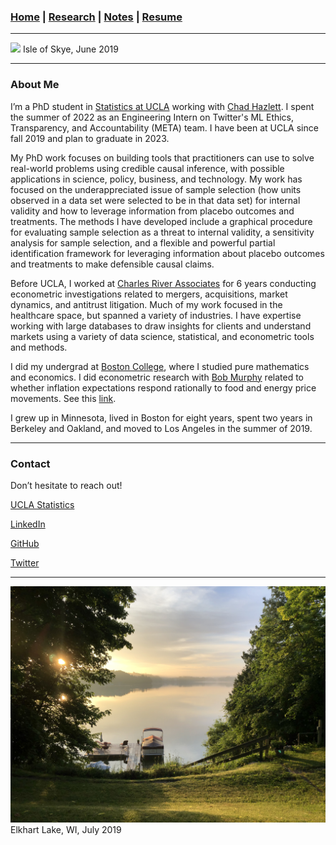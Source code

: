 ### [Home](README.md) | [Research](Research.md) | [Notes](Notes.md) | [Resume](docs/Adam_R_Rohde_Resume.pdf)

---
![](images/scotland1_2.JPG)
Isle of Skye, June 2019

---
### About Me

I’m a PhD student in [Statistics at UCLA](http://statistics.ucla.edu/) working with [Chad Hazlett](https://www.chadhazlett.com/). I spent the summer of 2022 as an Engineering Intern on Twitter's ML Ethics, Transparency, and Accountability (META) team. I have been at UCLA since fall 2019 and plan to graduate in 2023.

My PhD work focuses on building tools that practitioners can use to solve real-world problems using credible causal inference, with possible applications in science, policy, business, and technology. My work has focused on the underappreciated issue of sample selection (how units observed in a data set were selected to be in that data set) for internal validity and how to leverage information from placebo outcomes and treatments. The methods I have developed include a graphical procedure for evaluating sample selection as a threat to internal validity, a sensitivity analysis for sample selection, and a flexible and powerful partial identification framework for leveraging information about placebo outcomes and treatments to make defensible causal claims. 

Before UCLA, I worked at [Charles River Associates](http://www.crai.com/) for 6 years conducting econometric investigations related to mergers, acquisitions, market dynamics, and antitrust litigation. Much of my work focused in the healthcare space, but spanned a variety of industries. I have expertise working with large databases to draw insights for clients and understand markets using a variety of data science, statistical, and econometric tools and methods. 
<!--Over the course of the prior six years at [Charles River Associates](http://www.crai.com/), my work focused on data science related to mergers, acquisitions, and antitrust litigation. This consisted of designing and conducting empirical analyses of market dynamics in a variety of industries. Working with [Sandra Chan](http://www.crai.com/expert/sandra-chan) among others, much of my work was in the healthcare space. My responsibilities included exploring, cleaning, manipulating, and analyzing large client datasets (e.g., shipment data, transaction data, claims data, prescription data) to understand competition, pricing, and client operations. Analyses included modeling prices, demand, willingness-to-pay, market share, market size, and other key factors to estimate effects of anticompetitive acts, potential mergers, and prevailing market conditions. -->

I did my undergrad at [Boston College](https://www.bc.edu/), where I studied pure mathematics and economics. I did econometric research with [Bob Murphy](https://www.bc.edu/bc-web/schools/mcas/departments/economics/people/faculty-directory/robert-murphy.html) related to whether inflation expectations respond rationally to food and energy price movements. See this [link](https://link.springer.com/article/10.1057%2Feej.2015.50).

I grew up in Minnesota, lived in Boston for eight years, spent two years in Berkeley and Oakland, and moved to Los Angeles in the summer of 2019.

---
### Contact

Don’t hesitate to reach out!

[UCLA Statistics](http://directory.stat.ucla.edu/active_students/single-page/?smid=1612)

[LinkedIn](https://www.linkedin.com/in/adam-rohde)

[GitHub](https://github.com/Adam-Rohde)

[Twitter](https://twitter.com/_adam_rohde)

--- 
![](images/wi.jpg)
Elkhart Lake, WI, July 2019
